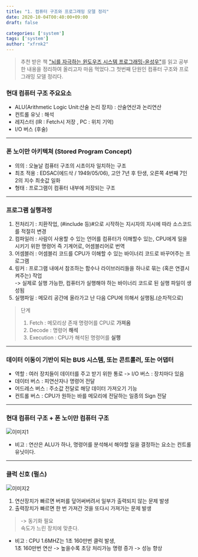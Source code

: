 ```yaml
---
title: "1. 컴퓨터 구조와 프로그래밍 모델 정리"
date: 2020-10-04T00:40:00+09:00
draft: false

categories: ['system']
tags: ['system']
author: "xfrnk2"
---
```


> 추천 받은 책 ["뇌를 자극하는 윈도우즈 시스템 프로그래밍-윤성우"](http://www.yes24.com/Product/Goods/2502445)를 읽고 공부한 내용을 정리하여 올리고자 마음 먹었다.그 첫번째 단원인 컴퓨터 구조와 프로그래밍 모델 정리다.

### 현대 컴퓨터 구조 주요요소
+ ALU(Arithmetic Logic Unit:산술 논리 장치) : 산술연산과 논리연산
+ 컨트롤 유닛 : 해석
+ 레지스터 (IR : Fetch시 저장 , PC : 위치 기억)
+ I/O 버스 (후술)
   
---
### 폰 노이만 아키텍쳐 (Stored Program Concept)
+ 의의 : 오늘날 컴퓨터 구조의 시초이자 일치하는 구조
+ 최초 적용 : EDSAC(에드삭 / 1949/05/06), 고안 7년 후 탄생, 오른쪽 4번째 7인 2의 지수 최솟값 일화
+ 형태 : 프로그램이 컴퓨터 내부에 저장되는 구조
   
---
### 프로그램 실행과정
1. 전처리기 : 치환작업, (#include 등)#으로 시작하는 지시자의 지시에 따라 소스코드를 적절히 변경
2. 컴파일러 : 사람이 사용할 수 있는 언어를 컴퓨터가 이해할수 있는, CPU에게 일을 시키기 위한 명령어 즉 기계어로, 어셈블리어로 번역
3. 어셈블러 : 어셈블리 코드를 CPU가 이해할 수 있는 바이너리 코드로 바꾸어주는 프로그램
4. 링커 : 프로그램 내에서 참조하는 함수나 라이브러리들을 하나로 묶는 (혹은 연결시켜주는) 작업  
-> 실제로 실행 가능한, 컴퓨터가 실행해야 하는 바이너리 코드로 된 실행 파일이 생성됨
5. 실행파일 : 메모리 공간에 올라가고 난 다음 CPU에 의해서 실행됨.(순차적으로)  

> 단계 
> 1. Fetch : 메모리상 존재 명령어를 CPU로 **가져옴**
> 2. Decode : 명령어 **해석**
> 3. Execution : CPU가 해석된 명령어를 **실행**

---
### 데이터 이동이 기반이 되는 BUS 시스템, 또는 콘트롤러, 또는 어댑터
+ 역할 : 여러 장치들이 데이터를 주고 받기 위한 통로 -> I/O 버스 : 장치마다 있음
+ 데이터 버스 : 피연산자나 명령어 전달
+ 어드레스 버스 : 주소값 전달로 해당 데이터 가져오기 기능
+ 컨트롤 버스 : CPU가 원하는 바를 메모리에 전달하는 일종의 Sign 전달
   
---
### 현대 컴퓨터 구조 + 폰 노이만 컴퓨터 구조
![이미지1](https://user-images.githubusercontent.com/34790699/94996009-f79ae680-05dc-11eb-8c53-c4430d3bc473.jpg)
+ 비고 : 연산은 ALU가 하나, 명령어를 분석해서 해야할 일을 결정하는 요소는 컨트롤 유닛이다.
   
---
### 클럭 신호 (펄스)
![이미지2](https://user-images.githubusercontent.com/34790699/94996062-4ea0bb80-05dd-11eb-983d-fbd1ddee7ec4.jpg)
1. 연산장치가 빠르면 버퍼를 덮어써버려서 일부가 출력되지 않는 문제 발생  
2. 출력장치가 빠르면 한 번 가져간 것을 또다시 가져가는 문제 발생
> -> 동기화 필요  
> 속도가 느린 장치에 맞춘다.
+ 비고 : CPU 1.6MHZ는 1초 160만번 클럭 발생,  
1초 160만번 연산 -> 높을수록 초당 처리가능 명령 증가 -> 성능 향상
